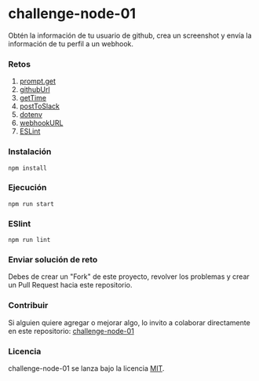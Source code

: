 # challenge-node-01

Obtén la información de tu usuario de github, crea un screenshot y envía la información de tu perfil a un webhook.

### Retos

1. [prompt.get](https://github.com/PlatziMaster/challenge-node-01/issues/1)
2. [githubUrl](https://github.com/PlatziMaster/challenge-node-01/issues/2)
3. [getTime](https://github.com/PlatziMaster/challenge-node-01/issues/3)
4. [postToSlack](https://github.com/PlatziMaster/challenge-node-01/issues/4)
5. [dotenv](https://github.com/PlatziMaster/challenge-node-01/issues/5)
6. [webhookURL](https://github.com/PlatziMaster/challenge-node-01/issues/6)
7. [ESLint](https://github.com/PlatziMaster/challenge-node-01/issues/7)

### Instalación
```
npm install
```

### Ejecución
```
npm run start
```

### ESlint
```
npm run lint
```

### Enviar solución de reto
Debes de crear un "Fork" de este proyecto, revolver los problemas y crear un Pull Request hacia este repositorio.

### Contribuir
Si alguien quiere agregar o mejorar algo, lo invito a colaborar directamente en este repositorio: [challenge-node-01](https://github.com/platzimaster/challenge-node-01/)

### Licencia
challenge-node-01 se lanza bajo la licencia [MIT](https://opensource.org/licenses/MIT).

